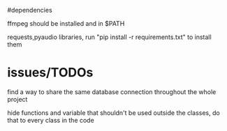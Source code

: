 #dependencies

ffmpeg should be installed and in $PATH

requests,pyaudio libraries, run "pip install -r requirements.txt" to install them

# issues/TODOs

find a way to share the same database connection throughout the whole project

hide functions and variable that shouldn't be used outside the classes,
do that to every class in the code
